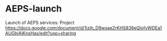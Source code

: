 # AEPS-launch
Launch of AEPS services: Project
https://docs.google.com/document/d/1izih_D9wsae2rKHS838eQlofvWDEa1AUGbjAiKnsHas/edit?usp=sharing
